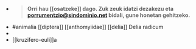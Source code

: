 - > **Orri hau [[osatzeke]] dago. Zuk zeuk idatzi dezakezu eta [porrumentzio@sindominio.net](mailto:porrumentzio@sindominio.net) bidali, gune honetan gehitzeko.**
- #animalia
  [[diptera]]
  [[anthomyiidae]]
  [[delia]]
  Delia radicum
-
- [[kruzifero-euli]]a